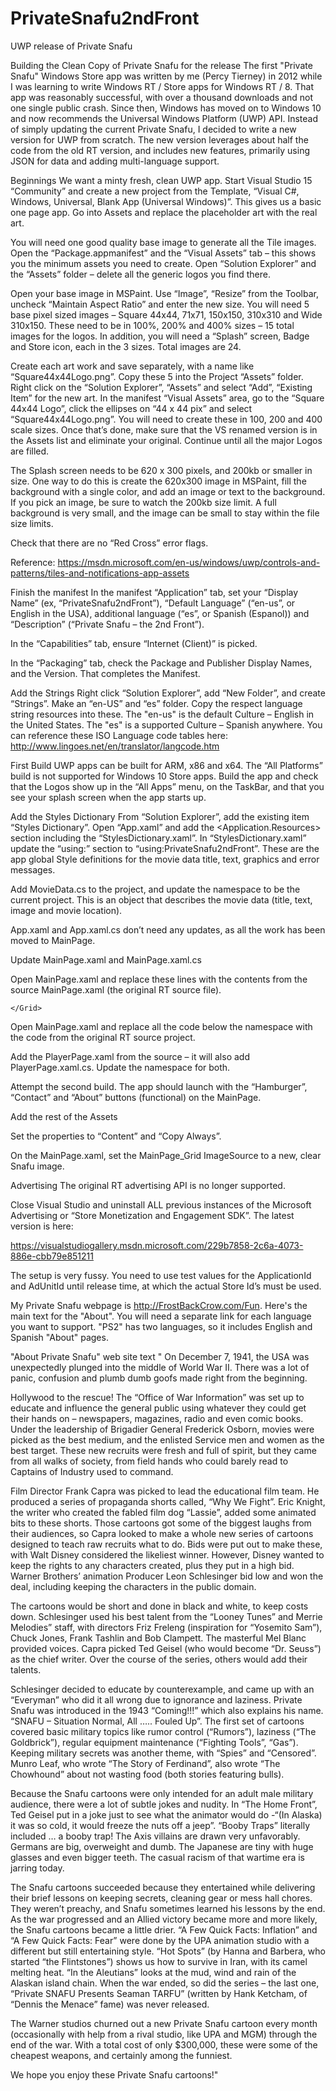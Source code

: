 

# PrivateSnafu2ndFront
UWP release of Private Snafu

Building the Clean Copy of Private Snafu for the release
The first "Private Snafu" Windows Store app was written by me (Percy Tierney) in 2012 while I was learning to write Windows RT / Store apps for Windows RT / 8. That app was reasonably successful, with over a thousand downloads and not one single public crash. 
Since then, Windows has moved on to Windows 10 and now recommends the Universal Windows Platform (UWP) API. Instead of simply updating the current Private Snafu, I decided to write a new version for UWP from scratch. The new version leverages about half the code from the old RT version, and includes new features, primarily using JSON for data and adding multi-language support. 

Beginnings
We want a minty fresh, clean UWP app. Start Visual Studio 15 “Community” and create a new project from the Template, “Visual C#, Windows, Universal, Blank App (Universal Windows)”. This gives us a basic one page app. 
Go into Assets and replace the placeholder art with the real art.

You will need one good quality base image to generate all the Tile images. Open the “Package.appmanifest” and the “Visual Assets” tab – this shows you the minimum assets you need to create. Open “Solution Explorer” and the “Assets” folder – delete all the generic logos you find there.

Open your base image in MSPaint. Use “Image”, “Resize” from the Toolbar, uncheck “Maintain Aspect Ratio” and enter the new size. You will need 5 base pixel sized images – Square 44x44, 71x71, 150x150, 310x310 and Wide 310x150. These need to be in 100%, 200% and 400% sizes – 15 total images for the logos. In addition, you will need a “Splash” screen, Badge and Store icon, each in the 3 sizes. Total images are 24.

Create each art work and save separately, with a name like “Square44x44Logo.png”. Copy these 5 into the Project “Assets” folder. Right click on the “Solution Explorer”, “Assets” and select “Add”, “Existing Item” for the new art. In the manifest “Visual Assets” area, go to the “Square 44x44 Logo”, click the ellipses on “44 x 44 pix” and select “Square44x44Logo.png”. You will need to create these in 100, 200 and 400 scale sizes.  Once that’s done, make sure that the VS renamed version is in the Assets list and eliminate your original. Continue until all the major Logos are filled.

The Splash screen needs to be 620 x 300 pixels, and 200kb or smaller in size. One way to do this is create the 620x300 image in MSPaint, fill the background with a single color, and add an image or text to the background. If you pick an image, be sure to watch the 200kb size limit. A full background is very small, and the image can be small to stay within the file size limits.

Check that there are no “Red Cross” error flags.

Reference: https://msdn.microsoft.com/en-us/windows/uwp/controls-and-patterns/tiles-and-notifications-app-assets

Finish the manifest
In the manifest “Application” tab, set your “Display Name” (ex, “PrivateSnafu2ndFront”), “Default Language” (“en-us”, or English in the USA), additional language (“es”, or Spanish (Espanol)) and “Description” (“Private Snafu – the 2nd Front”). 

In the “Capabilities” tab, ensure “Internet (Client)” is picked. 

In the “Packaging” tab, check the Package and Publisher Display Names, and the Version.
That completes the Manifest.

Add the Strings
Right click “Solution Explorer”, add “New Folder”, and create “Strings”. Make an “en-US” and “es” folder. Copy the respect language string resources into these. The "en-us" is the default Culture – English in the United States. The "es" is a supported Culture – Spanish anywhere. You can reference these ISO Language code tables here: http://www.lingoes.net/en/translator/langcode.htm

First Build
UWP apps can be built for ARM, x86 and x64. The “All Platforms” build is not supported for Windows 10 Store apps. Build the app and check that the Logos show up in the “All Apps” menu, on the TaskBar, and that you see your splash screen when the app starts up.

Add the Styles Dictionary
From “Solution Explorer”, add the existing item “Styles Dictionary”. Open “App.xaml” and add the <Application.Resources> section including the “StylesDictionary.xaml”. In “StylesDictionary.xaml” update the “using:” section to “using:PrivateSnafu2ndFront”. These are the app global Style definitions for the movie data title, text, graphics and error messages.

Add MovieData.cs to the project, and update the namespace to be the current project. This is an object that describes the movie data (title, text, image and movie location).

App.xaml and App.xaml.cs don’t need any updates, as all the work has been moved to MainPage.

Update MainPage.xaml and MainPage.xaml.cs

Open MainPage.xaml and replace these lines with the contents from the source MainPage.xaml (the original RT source file).
    <Grid Background="{ThemeResource ApplicationPageBackgroundThemeBrush}">

    </Grid>


Open MainPage.xaml and replace all the code below the namespace with the code from the original RT source project.

Add the PlayerPage.xaml from the source – it will also add PlayerPage.xaml.cs. Update the namespace for both.

Attempt the second build. The app should launch with the “Hamburger”, “Contact” and “About” buttons (functional) on the MainPage.

Add the rest of the Assets

Set the properties to “Content” and “Copy Always”.


On the MainPage.xaml, set the MainPage_Grid ImageSource to a new, clear Snafu image.

Advertising
The original RT advertising API is no longer supported.

Close Visual Studio and uninstall ALL previous instances of the Microsoft Advertising or “Store Monetization and Engagement SDK”. The latest version is here:

https://visualstudiogallery.msdn.microsoft.com/229b7858-2c6a-4073-886e-cbb79e851211

The setup is very fussy. You need to use test values for the ApplicationId and AdUnitId until release time, at which the actual Store Id’s must be used.

My Private Snafu webpage is http://FrostBackCrow.com/Fun. Here's the main text for the "About". You will need a separate link for each language you want to support. "PS2" has two languages, so it includes English and Spanish "About" pages.

"About Private Snafu" web site text
" On December 7, 1941, the USA was unexpectedly plunged into the middle of World War II. There was a lot of panic, confusion and plumb dumb goofs made right from the beginning. 

Hollywood to the rescue! The “Office of War Information” was set up to educate and influence the general public using whatever they could get their hands on – newspapers, magazines, radio and even comic books. Under the leadership of Brigadier General Frederick Osborn, movies were picked as the best medium, and the enlisted Service men and women as the best target. These new recruits were fresh and full of spirit, but they came from all walks of society, from field hands who could barely read to Captains of Industry used to command. 

Film Director Frank Capra was picked to lead the educational film team. He produced a series of propaganda shorts called, “Why We Fight”. Eric Knight, the writer who created the fabled film dog “Lassie”, added some animated bits to these shorts. Those cartoons got some of the biggest laughs from their audiences, so Capra looked to make a whole new series of cartoons designed to teach raw recruits what to do. Bids were put out to make these, with Walt Disney considered the likeliest winner. However, Disney wanted to keep the rights to any characters created, plus they put in a high bid. Warner Brothers’ animation Producer Leon Schlesinger bid low and won the deal, including keeping the characters in the public domain.

The cartoons would be short and done in black and white, to keep costs down. Schlesinger used his best talent from the “Looney Tunes” and Merrie Melodies” staff, with directors Friz Freleng (inspiration for “Yosemito Sam”), Chuck Jones, Frank Tashlin and Bob Clampett. The masterful Mel Blanc provided voices. Capra picked Ted Geisel (who would become “Dr. Seuss”) as the chief writer. Over the course of the series, others would add their talents.

Schlesinger decided to educate by counterexample, and came up with an “Everyman” who did it all wrong due to ignorance and laziness. Private Snafu was introduced in the 1943 “Coming!!!” which also explains his name. “SNAFU – Situation Normal, All ….. Fouled Up”. The first set of cartoons covered basic military topics like rumor control (“Rumors”), laziness (“The Goldbrick”), regular equipment maintenance (“Fighting Tools”, “Gas”). Keeping military secrets was another theme, with “Spies” and “Censored”. Munro Leaf, who wrote “The Story of Ferdinand”, also wrote “The Chowhound” about not wasting food (both stories featuring bulls). 

Because the Snafu cartoons were only intended for an adult male military audience, there were a lot of subtle jokes and nudity. In “The Home Front”, Ted Geisel put in a joke just to see what the animator would do -“(In Alaska) it was so cold, it would freeze the nuts off a jeep”. “Booby Traps” literally included … a booby trap! The Axis villains are drawn very unfavorably. Germans are big, overweight and dumb. The Japanese are tiny with huge glasses and even bigger teeth. The casual racism of that wartime era is jarring today.

The Snafu cartoons succeeded because they entertained while delivering their brief lessons on keeping secrets, cleaning gear or mess hall chores. They weren’t preachy, and Snafu sometimes learned his lessons by the end. As the war progressed and an Allied victory became more and more likely, the Snafu cartoons became a little drier. “A Few Quick Facts: Inflation” and “A Few Quick Facts: Fear” were done by the UPA animation studio with a different but still entertaining style. “Hot Spots” (by Hanna and Barbera, who started “the Flintstones”) shows us how to survive in Iran, with its camel melting heat. “In the Aleutians” looks at the mud, wind and rain of the Alaskan island chain. When the war ended, so did the series – the last one, “Private SNAFU Presents Seaman TARFU” (written by Hank Ketcham, of “Dennis the Menace” fame) was never released. 

The Warner studios churned out a new Private Snafu cartoon every month (occasionally with help from a rival studio, like UPA and MGM) through the end of the war. With a total cost of only $300,000, these were some of the cheapest weapons, and certainly among the funniest. 

We hope you enjoy these Private Snafu cartoons!"
